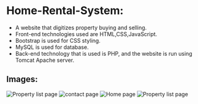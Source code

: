 # Home-Rental-System:
- A website that digitizes property buying and selling.
- Front-end technologies used are HTML,CSS,JavaScript.
- Bootstrap is used for CSS styling.
- MySQL is used for database.
- Back-end technology that is used is PHP, and the website is run using Tomcat Apache server.  

## Images:

![Property list page](https://user-images.githubusercontent.com/32600097/206895842-d9b792a3-38f0-44ce-9d66-f2ab11ee2f5f.png)
![contact page](https://user-images.githubusercontent.com/32600097/206895856-1c3aff54-a892-4aa5-a7bd-e1502dfd448e.png)
![Home page](https://user-images.githubusercontent.com/32600097/206895860-b1e64f49-2d28-4bbf-a3aa-75e980d14477.png)
![Property list page](https://user-images.githubusercontent.com/32600097/206895869-5890fa69-1848-49ca-8e4d-c5878ab35303.png)


